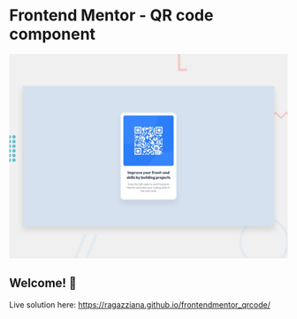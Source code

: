 # Frontend Mentor - QR code component

![Design preview for the QR code component coding challenge](./design/desktop-preview.jpg)

## Welcome! 👋

Live solution here: https://ragazziana.github.io/frontendmentor_qrcode/
